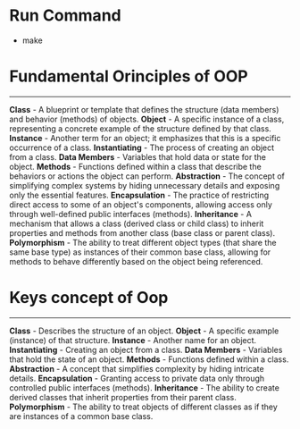 # Run Command
* make


# Fundamental Orinciples of OOP
--------------------------------------------------------
**Class** - A blueprint or template that defines the structure (data members) and behavior (methods) of objects.
**Object** - A specific instance of a class, representing a concrete example of the structure defined by that class.
**Instance** - Another term for an object; it emphasizes that this is a specific occurrence of a class.
**Instantiating** - The process of creating an object from a class.
**Data Members** - Variables that hold data or state for the object.
**Methods** - Functions defined within a class that describe the behaviors or actions the object can perform.
**Abstraction** - The concept of simplifying complex systems by hiding unnecessary details and exposing only the essential features.
**Encapsulation** - The practice of restricting direct access to some of an object's components, allowing access only through well-defined public interfaces (methods).
**Inheritance** - A mechanism that allows a class (derived class or child class) to inherit properties and methods from another class (base class or parent class).
**Polymorphism** - The ability to treat different object types (that share the same base type) as instances of their common base class, allowing for methods to behave differently based on the object being referenced.

# Keys concept of Oop
------------------------------------------------------------
**Class** - Describes the structure of an object.
**Object** - A specific example (instance) of that structure.
**Instance** - Another name for an object.
**Instantiating** - Creating an object from a class.
**Data Members** - Variables that hold the state of an object.
**Methods** - Functions defined within a class.
**Abstraction** - A concept that simplifies complexity by hiding intricate details.
**Encapsulation** - Granting access to private data only through controlled public interfaces (methods).
**Inheritance** - The ability to create derived classes that inherit properties from their parent class.
**Polymorphism** - The ability to treat objects of different classes as if they are instances of a common base class.
